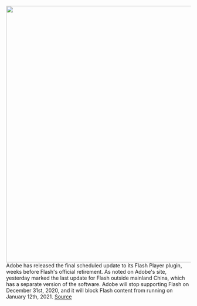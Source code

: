<img src='https://cdn.vox-cdn.com/thumbor/5S-aeDpIPFYBBgXSm7vB7J9TfgQ=/0x0:600x445/1200x800/filters:focal(252x175:348x271)/cdn.vox-cdn.com/uploads/chorus_image/image/68487032/adobe-flash-logo.0.jpg' width='700px' /><br/>
Adobe has released the final scheduled update to its Flash Player plugin, weeks before Flash's official retirement. As noted on Adobe's site, yesterday marked the last update for Flash outside mainland China, which has a separate version of the software. Adobe will stop supporting Flash on December 31st, 2020, and it will block Flash content from running on January 12th, 2021.
<a href='https://www.theverge.com/2020/12/9/22166160/adobe-last-flash-player-update-support-ending-december'> Source <a/>